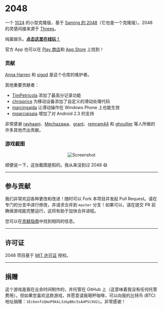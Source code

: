 # 2048
一个 [1024](https://play.google.com/store/apps/details?id=com.veewo.a1024) 的小型克隆版，基于 [Saming 的 2048](http://saming.fr/p/2048/)（它也是一个克隆版）。2048 的灵感间接来源于 [Threes](https://asherv.com/threes/)。

纯属娱乐。**[点击这里在线玩！](http://gabrielecirulli.github.io/2048/)**

官方 App 也可以在 [Play 商店](https://play.google.com/store/apps/details?id=com.gabrielecirulli.app2048)和 [App Store](https://itunes.apple.com/us/app/2048-by-gabriele-cirulli/id868076805) 上找到！

### 贡献

[Anna Harren](https://github.com/iirelu/) 和 [sigod](https://github.com/sigod) 是这个仓库的维护者。

其他重要贡献者：

-   [TimPetricola](https://github.com/TimPetricola) 添加了最高分记录功能
-   [chrisprice](https://github.com/chrisprice) 为移动设备添加了自定义的滑动处理代码
-   [marcingajda](https://github.com/marcingajda) 让滑动操作在 Windows Phone 上也能生效
-   [mgarciaisaia](https://github.com/mgarciaisaia) 增加了对 Android 2.3 的支持

非常感谢 [rayhaanj](https://github.com/rayhaanj)、[Mechazawa](https://github.com/Mechazawa)、[grant](https://github.com/grant)、[remram44](https://github.com/remram44) 和 [ghoullier](https://github.com/ghoullier) 等人所做的许多其他杰出贡献。

### 游戏截图

<p align="center">
  <img src="https://cloud.githubusercontent.com/assets/1175750/8614312/280e5dc2-26f1-11e5-9f1f-5891c3ca8b26.png" alt="Screenshot"/>
</p>

顺便说一下，这张截图是假的。我从来没到过 2048 😄

---
## 参与贡献
我们非常欢迎各种更改和改进！随时可以 Fork 本项目并发起 Pull Request。请在专门的分支中进行修改，并请求合并到 `master` 分支！如果可以，请在提交 PR 前确保游戏能完整运行，这将有助于加快合并进程。

您可以在[贡献指南](https://github.com/gabrielecirulli/2048/blob/master/CONTRIBUTING.md)中找到相同的信息。

---
## 许可证
2048 项目基于 [MIT 许可证](https://github.com/gabrielecirulli/2048/blob/master/LICENSE.txt) 授权。

---
## 捐赠
这个游戏是我在业余时间制作的，并托管在 GitHub 上（这意味着我没有任何托管费用）。但如果您喜欢这款游戏，并愿意请我喝杯咖啡，可以向我的比特币 (BTC) 地址捐赠：`1Ec6onfsQmoP9kkL3zkpB6c5sA4PVcXU2i`。非常感谢！
